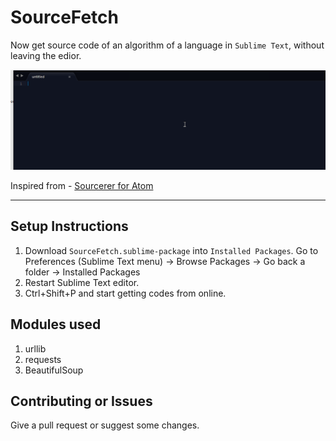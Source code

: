 # SourceFetch

Now get source code of an algorithm of a language in `Sublime Text`, without leaving the edior.

![Demo gif](https://github.com/VinayakBagaria/SourceFetch/blob/master/example.gif)

Inspired from - [Sourcerer for Atom](https://github.com/NickTikhonov/sourcerer)

--------------------

## Setup Instructions

1. Download `SourceFetch.sublime-package` into `Installed Packages`.
	Go to Preferences (Sublime Text menu) -> Browse Packages -> Go back a folder -> Installed Packages
2. Restart Sublime Text editor.
3. Ctrl+Shift+P and start getting codes from online.

## Modules used

1. urllib
2. requests
3. BeautifulSoup

## Contributing or Issues

Give a pull request or suggest some changes.
